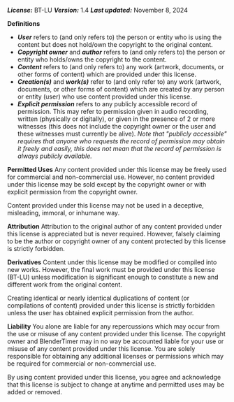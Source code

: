 ***License:*** BT-LU
***Version:*** 1.4
***Last updated:*** November 8, 2024

**Definitions**
- ***User*** refers to (and only refers to) the person or entity who is using the content but does not hold/own the copyright to the original content.
- ***Copyright owner*** and ***author*** refers to (and only refers to) the person or entity who holds/owns the copyright to the content.
- ***Content*** refers to (and only refers to) any work (artwork, documents, or other forms of content) which are provided under this license.
- ***Creation(s)*** and ***work(s)*** refer to (and only refer to) any work (artwork, documents, or other forms of content) which are created by any person or entity (user) who use content provided under this license.
- ***Explicit permission*** refers to any publicly accessible record of permission. This may refer to permission given in audio recording, written (physically or digitally), or given in the presence of 2 or more witnesses (this does not include the copyright owner or the user and these witnesses must currently be alive).
*Note that "publicly accessible" requires that anyone who requests the record of permission may obtain it freely and easily, this does not mean that the record of permission is always publicly available.*

**Permitted Uses**
Any content provided under this license may be freely used for commercial and non-commercial use. However, no content provided under this license may be sold except by the copyright owner or with explicit permission from the copyright owner.

Content provided under this license may not be used in a deceptive, misleading, immoral, or inhumane way.

**Attribution**
Attribution to the original author of any content provided under this license is appreciated but is never required. However, falsely claiming to be the author or copyright owner of any content protected by this license is strictly forbidden.

**Derivatives**
Content under this license may be modified or compiled into new works. However, the final work must be provided under this license (BT-LU) unless modification is significant enough to constitute a new and different work from the original content.

Creating identical or nearly identical duplications of content (or compilations of content) provided under this license is strictly forbidden unless the user has obtained explicit permission from the author.

**Liability**
You alone are liable for any repercussions which may occur from the use or misuse of any content provided under this license. The copyright owner and BlenderTimer may in no way be accounted liable for your use or misuse of any content provided under this license. You are solely responsible for obtaining any additional licenses or permissions which may be required for commercial or non-commercial use.

By using content provided under this license, you agree and acknowledge that this license is subject to change at anytime and permitted uses may be added or removed.
